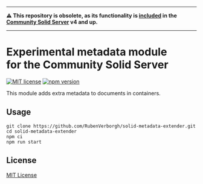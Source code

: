 <hr>

**⚠️ This repository is obsolete, as its functionality is [included](https://github.com/CommunitySolidServer/CommunitySolidServer/issues/1207) in the [Community Solid Server](https://github.com/CommunitySolidServer/CommunitySolidServer) v4 and up.**

<hr>

# Experimental metadata module<br> for the Community Solid Server
[![MIT license](https://img.shields.io/npm/l/@solid/community-server-metadata-extender)](https://github.com/RubenVerborgh/solid-metadata-extender)
[![npm version](https://img.shields.io/npm/v/@solid/community-server-metadata-extender)](https://www.npmjs.com/package/@solid/community-server-metadata-extender)

This module adds extra metadata to documents in containers.

## Usage
```shell
git clone https://github.com/RubenVerborgh/solid-metadata-extender.git
cd solid-metadata-extender
npm ci
npm run start
```

## License
[MIT License](https://github.com/RubenVerborgh/solid-metadata-extender/blob/master/LICENSE.md)
